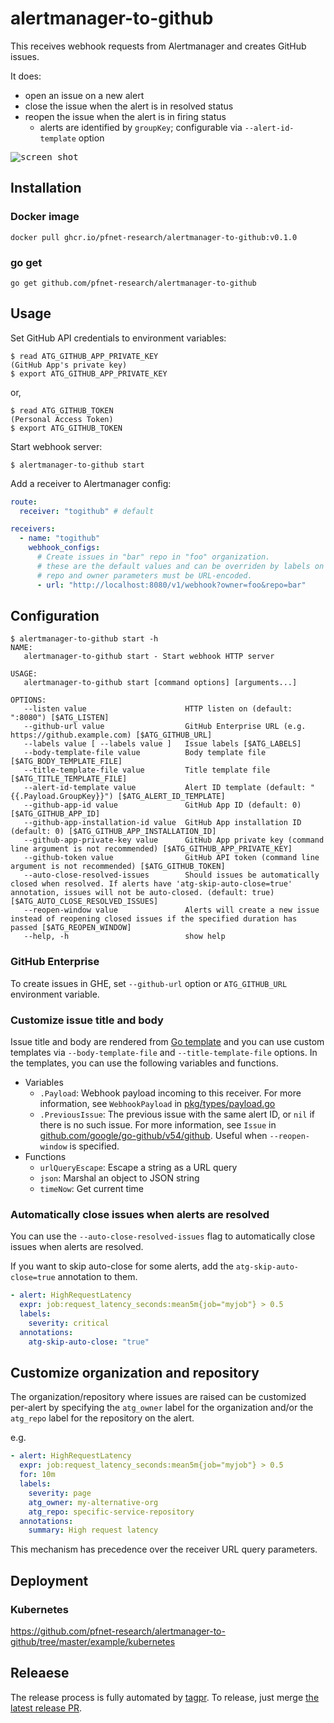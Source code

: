 # alertmanager-to-github

This receives webhook requests from Alertmanager and creates GitHub issues.

It does:

- open an issue on a new alert
- close the issue when the alert is in resolved status
- reopen the issue when the alert is in firing status
  - alerts are identified by `groupKey`; configurable via `--alert-id-template` option

<kbd>![screen shot](doc/screenshot.png)</kbd>

## Installation

### Docker image

```shell
docker pull ghcr.io/pfnet-research/alertmanager-to-github:v0.1.0
```

### go get

```shell
go get github.com/pfnet-research/alertmanager-to-github
```

## Usage

Set GitHub API credentials to environment variables:

```shell
$ read ATG_GITHUB_APP_PRIVATE_KEY
(GitHub App's private key)
$ export ATG_GITHUB_APP_PRIVATE_KEY
```

or,

```shell
$ read ATG_GITHUB_TOKEN
(Personal Access Token)
$ export ATG_GITHUB_TOKEN
```

Start webhook server:

```
$ alertmanager-to-github start
```

Add a receiver to Alertmanager config:

```yaml
route:
  receiver: "togithub" # default

receivers:
  - name: "togithub"
    webhook_configs:
      # Create issues in "bar" repo in "foo" organization.
      # these are the default values and can be overriden by labels on the alert
      # repo and owner parameters must be URL-encoded.
      - url: "http://localhost:8080/v1/webhook?owner=foo&repo=bar"
```

## Configuration

```shell
$ alertmanager-to-github start -h
NAME:
   alertmanager-to-github start - Start webhook HTTP server

USAGE:
   alertmanager-to-github start [command options] [arguments...]

OPTIONS:
   --listen value                      HTTP listen on (default: ":8080") [$ATG_LISTEN]
   --github-url value                  GitHub Enterprise URL (e.g. https://github.example.com) [$ATG_GITHUB_URL]
   --labels value [ --labels value ]   Issue labels [$ATG_LABELS]
   --body-template-file value          Body template file [$ATG_BODY_TEMPLATE_FILE]
   --title-template-file value         Title template file [$ATG_TITLE_TEMPLATE_FILE]
   --alert-id-template value           Alert ID template (default: "{{.Payload.GroupKey}}") [$ATG_ALERT_ID_TEMPLATE]
   --github-app-id value               GitHub App ID (default: 0) [$ATG_GITHUB_APP_ID]
   --github-app-installation-id value  GitHub App installation ID (default: 0) [$ATG_GITHUB_APP_INSTALLATION_ID]
   --github-app-private-key value      GitHub App private key (command line argument is not recommended) [$ATG_GITHUB_APP_PRIVATE_KEY]
   --github-token value                GitHub API token (command line argument is not recommended) [$ATG_GITHUB_TOKEN]
   --auto-close-resolved-issues        Should issues be automatically closed when resolved. If alerts have 'atg-skip-auto-close=true' annotation, issues will not be auto-closed. (default: true) [$ATG_AUTO_CLOSE_RESOLVED_ISSUES]
   --reopen-window value               Alerts will create a new issue instead of reopening closed issues if the specified duration has passed [$ATG_REOPEN_WINDOW]
   --help, -h                          show help
```

### GitHub Enterprise

To create issues in GHE, set `--github-url` option or `ATG_GITHUB_URL` environment variable.

### Customize issue title and body

Issue title and body are rendered from [Go template](https://golang.org/pkg/text/template/) and you can use custom templates via `--body-template-file` and `--title-template-file` options. In the templates, you can use the following variables and functions.

- Variables
  - `.Payload`: Webhook payload incoming to this receiver. For more information, see `WebhookPayload` in [pkg/types/payload.go](https://github.com/pfnet-research/alertmanager-to-github/blob/master/pkg/types/payload.go)
  - `.PreviousIssue`: The previous issue with the same alert ID, or `nil` if there is no such issue. For more information, see `Issue` in [github.com/google/go-github/v54/github](https://pkg.go.dev/github.com/google/go-github/v54@v54.0.0/github#Issue). Useful when `--reopen-window` is specified.
- Functions
  - `urlQueryEscape`: Escape a string as a URL query
  - `json`: Marshal an object to JSON string
  - `timeNow`: Get current time

### Automatically close issues when alerts are resolved

You can use the `--auto-close-resolved-issues` flag to automatically close issues when alerts are resolved.

If you want to skip auto-close for some alerts, add the `atg-skip-auto-close=true` annotation to them.

```yaml
- alert: HighRequestLatency
  expr: job:request_latency_seconds:mean5m{job="myjob"} > 0.5
  labels:
    severity: critical
  annotations:
    atg-skip-auto-close: "true"
```

## Customize organization and repository

The organization/repository where issues are raised can be customized per-alert by specifying the `atg_owner` label for the organization and/or the `atg_repo` label for the repository on the alert.

e.g.

```yaml
- alert: HighRequestLatency
  expr: job:request_latency_seconds:mean5m{job="myjob"} > 0.5
  for: 10m
  labels:
    severity: page
    atg_owner: my-alternative-org
    atg_repo: specific-service-repository
  annotations:
    summary: High request latency
```

This mechanism has precedence over the receiver URL query parameters.

## Deployment

### Kubernetes

https://github.com/pfnet-research/alertmanager-to-github/tree/master/example/kubernetes

## Releaese

The release process is fully automated by [tagpr](https://github.com/Songmu/tagpr). To release, just merge [the latest release PR](https://github.com/pfnet-research/alertmanager-to-github/pulls?q=is:pr+is:open+label:tagpr).
